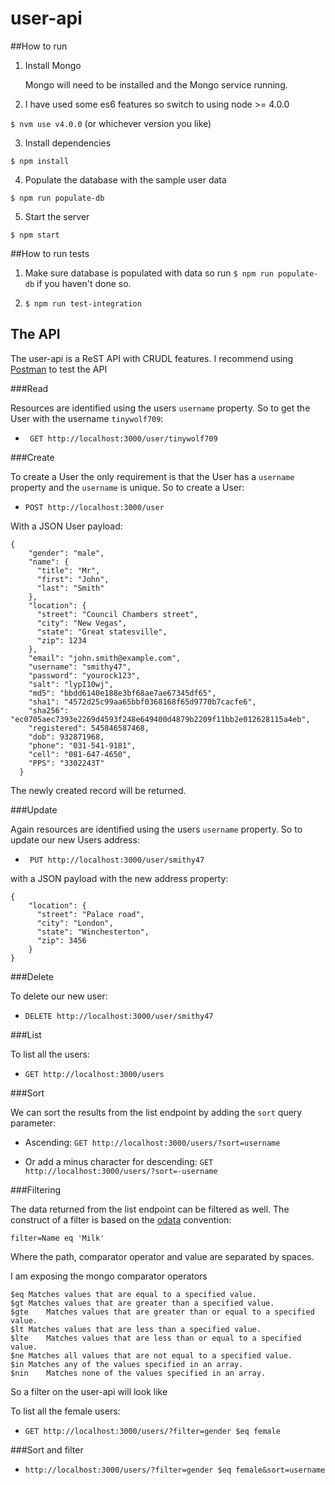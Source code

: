 # user-api

##How to run

1. Install Mongo

    Mongo will need to be installed and the Mongo service running.

2. I have used some es6 features so switch to using node >= 4.0.0

  `$ nvm use v4.0.0` (or whichever version you like)

3. Install dependencies

  `$ npm install`

4. Populate the database with the sample user data

  `$ npm run populate-db`

5. Start the server

  `$ npm start`

##How to run tests

1. Make sure database is populated with data so run `$ npm run populate-db` if you haven't done so.

2. `$ npm run test-integration`

## The API

The user-api is a ReST API with CRUDL features. I recommend using [Postman](https://www.getpostman.com/) to test the API

###Read

Resources are identified using the users `username` property. So to get the User with the username `tinywolf709`:

- ` GET http://localhost:3000/user/tinywolf709`

###Create

To create a User the only requirement is that the User has a `username` property and the `username` is unique. So to create a User:

- `POST http://localhost:3000/user`

With a JSON User payload:

```
{
    "gender": "male",
    "name": {
      "title": "Mr",
      "first": "John",
      "last": "Smith"
    },
    "location": {
      "street": "Council Chambers street",
      "city": "New Vegas",
      "state": "Great statesville",
      "zip": 1234
    },
    "email": "john.smith@example.com",
    "username": "smithy47",
    "password": "yourock123",
    "salt": "lypI10wj",
    "md5": "bbdd6140e188e3bf68ae7ae67345df65",
    "sha1": "4572d25c99aa65bbf0368168f65d9770b7cacfe6",
    "sha256": "ec0705aec7393e2269d4593f248e649400d4879b2209f11bb2e012628115a4eb",
    "registered": 545846587468,
    "dob": 932871968,
    "phone": "031-541-9181",
    "cell": "081-647-4650",
    "PPS": "3302243T"
  }
  ```
  
  The newly created record will be returned.
  
###Update

Again resources are identified using the users `username` property. So to update our new Users address:

- ` PUT http://localhost:3000/user/smithy47`

with a JSON payload with the new address property:

```
{
    "location": {
      "street": "Palace road",
      "city": "London",
      "state": "Winchesterton",
      "zip": 3456
    }
}
  ```

###Delete

To delete our new user:

- `DELETE http://localhost:3000/user/smithy47`

###List

To list all the users:

- `GET http://localhost:3000/users`

###Sort

We can sort the results from the list endpoint by adding the `sort` query parameter:


- Ascending: `GET http://localhost:3000/users/?sort=username`

- Or add a minus character for descending: `GET http://localhost:3000/users/?sort=-username`

###Filtering

The data returned from the list endpoint can be filtered as well.
The construct of a filter is based on the [odata](http://www.odata.org/documentation/odata-version-3-0/url-conventions/) convention:

`filter=Name eq 'Milk'`

Where the path, comparator operator and value are separated by spaces.

I am exposing the mongo comparator operators

```
$eq	Matches values that are equal to a specified value.
$gt	Matches values that are greater than a specified value.
$gte	Matches values that are greater than or equal to a specified value.
$lt	Matches values that are less than a specified value.
$lte	Matches values that are less than or equal to a specified value.
$ne	Matches all values that are not equal to a specified value.
$in	Matches any of the values specified in an array.
$nin	Matches none of the values specified in an array.
```

So a filter on the user-api will look like 

To list all the female users:

- `GET http://localhost:3000/users/?filter=gender $eq female`

###Sort and filter

- `http://localhost:3000/users/?filter=gender $eq female&sort=username`

